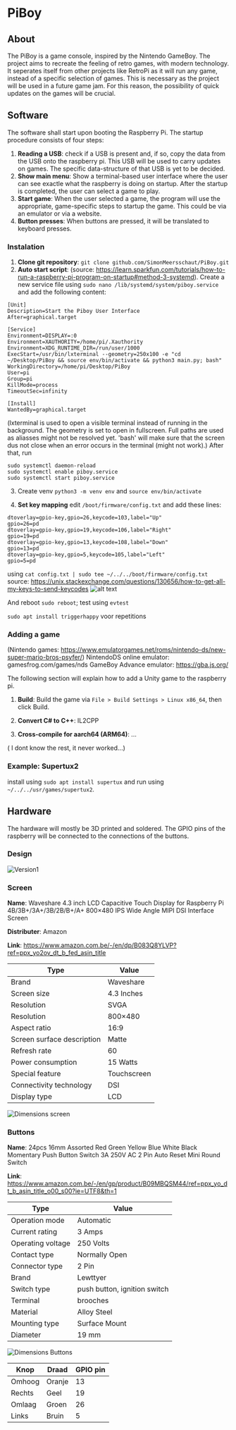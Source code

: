 ﻿# PiBoy
## About

The PiBoy is a game console, inspired by the Nintendo GameBoy. The project aims to 
recreate the feeling of retro games, with modern technology. It seperates itself from
other projects like RetroPi as it will run any game, instead of a specific selection of games. This is necessary as the project will be used in a future game jam. For this reason, the possibility of quick updates on the games will be crucial.

## Software

The software shall start upon booting the Raspberry Pi. The startup procedure consists of four steps:
1) **Reading a USB**: check if a USB is present and, if so, copy the data from the USB onto the raspberry pi. This USB will be used to carry updates on games. The specific data-structure of that USB is yet to be decided.
2) **Show main menu**: Show a terminal-based user interface where the user can see exactle what the raspberry is doing on startup. After the startup is completed, the user can select a game to play.
3) **Start game**: When the user selected a game, the program will use the appropriate, game-specific steps to startup the game. This could be via an emulator or via a website.
4) **Button presses**: When buttons are pressed, it will be translated to keyboard presses.

### Instalation

1. **Clone git repository**: ```git clone github.com/SimonMeersschaut/PiBoy.git```
2. **Auto start script**: (source: https://learn.sparkfun.com/tutorials/how-to-run-a-raspberry-pi-program-on-startup#method-3-systemd).
Create a new service file using ```sudo nano /lib/systemd/system/piboy.service```
and add the following content: 
```
[Unit]
Description=Start the Piboy User Interface
After=graphical.target

[Service]
Environment=DISPLAY=:0
Environment=XAUTHORITY=/home/pi/.Xauthority
Environment=XDG_RUNTIME_DIR=/run/user/1000
ExecStart=/usr/bin/lxterminal --geometry=250x100 -e "cd ~/Desktop/PiBoy && source env/bin/activate && python3 main.py; bash"
WorkingDirectory=/home/pi/Desktop/PiBoy
User=pi
Group=pi
KillMode=process
TimeoutSec=infinity

[Install]
WantedBy=graphical.target
```
(lxterminal is used to open a visible terminal instead of running in the background. The geometry is set to open in fullscreen. Full paths are used as aliasses might not be resolved yet. 'bash' will make sure that the screen dus not close when an error occurs in the terminal (might not work).)
After that, run 
```
sudo systemctl daemon-reload
sudo systemctl enable piboy.service
sudo systemctl start piboy.service
```

3. Create venv `python3 -m venv env` and `source env/bin/activate`

<!-- 4. Install `pip install pynput`, `pip install art` and `pip install rpi-gpio`. -->

4. **Set key mapping**
edit `/boot/firmware/config.txt` and add these lines:

```
dtoverlay=gpio-key,gpio=26,keycode=103,label="Up"
gpio=26=pd
dtoverlay=gpio-key,gpio=19,keycode=106,label="Right"
gpio=19=pd
dtoverlay=gpio-key,gpio=13,keycode=108,label="Down"
gpio=13=pd
dtoverlay=gpio-key,gpio=5,keycode=105,label="Left"
gpio=5=pd
```

using `cat config.txt | sudo tee ~/../../boot/firmware/config.txt`
source: https://unix.stackexchange.com/questions/130656/how-to-get-all-my-keys-to-send-keycodes
![alt text](docs/Raspberry-Pi-5-Pinout--1210x642.jpg)

And reboot `sudo reboot`; test using `evtest`


`sudo apt install triggerhappy` voor repetitions

### Adding a game

(Nintendo games: https://www.emulatorgames.net/roms/nintendo-ds/new-super-mario-bros-psyfer/)
NintendoDS online emulator: gamesfrog.com/games/nds
GameBoy Advance emulator: https://gba.js.org/

The following section will explain how to add a Unity game to the raspberry pi.

1. **Build**: Build the game via `File > Build Settings > Linux x86_64`, then click Build.

2. **Convert C# to C++**: IL2CPP

3. **Cross-compile for aarch64 (ARM64)**: ...

( I dont know the rest, it never worked...)

### Example: Supertux2

install using `sudo apt install supertux` and run using
`~/../../usr/games/supertux2`.

## Hardware

The hardware will mostly be 3D printed and soldered. The GPIO pins of the raspberry will be connected to the connections of the buttons.

### Design

![Version1](https://github.com/user-attachments/assets/8de142db-0275-4dfa-b569-f32158f20b45)


### Screen

**Name**: Waveshare 4.3 inch LCD Capacitive Touch Display for Raspberry Pi 4B/3B+/3A+/3B/2B/B+/A+ 800×480 IPS Wide Angle MIPI DSI Interface Screen 

**Distributer**: Amazon

**Link**: https://www.amazon.com.be/-/en/dp/B083Q8YLVP?ref=ppx_yo2ov_dt_b_fed_asin_title

|  Type | Value |
|---|---|
| Brand |  Waveshare |
| Screen size  |  4.3 Inches |
| Resolution | SVGA  |
| Resolution | 800×480 |
| Aspect ratio  |  16:9 |
| Screen surface description  | Matte  |
| Refresh rate  | 60  |
| Power consumption  | 15 Watts  |
| Special feature  | Touchscreen  |
| Connectivity technology  |  DSI |
| Display type  | LCD  |

![Dimensions screen](docs/Dimensions_screen.png)

### Buttons

**Name**: 24pcs 16mm Assorted Red Green Yellow Blue White Black Momentary Push Button Switch 3A 250V AC 2 Pin Auto Reset Mini Round Switch

**Link**: https://www.amazon.com.be/-/en/gp/product/B09MBQSM44/ref=ppx_yo_dt_b_asin_title_o00_s00?ie=UTF8&th=1

| Type | Value |
|------|-------|
| Operation mode | Automatic |
|Current rating |	3 Amps |
|Operating voltage |	250 Volts |
|Contact type |	Normally Open |
|Connector type |	2 Pin |
|Brand 	| Lewttyer |
|Switch type | 	push button, ignition switch |
|Terminal  |	brooches |
|Material |	Alloy Steel |
|Mounting type | Surface Mount |
| Diameter | 19 mm |

![Dimensions Buttons](docs/Dimensions_buttons.png)

| Knop | Draad | GPIO pin|
|------|-------|-------|
| Omhoog | Oranje | 13 |
| Rechts | Geel | 19 |
| Omlaag | Groen | 26 |
| Links | Bruin | 5 |